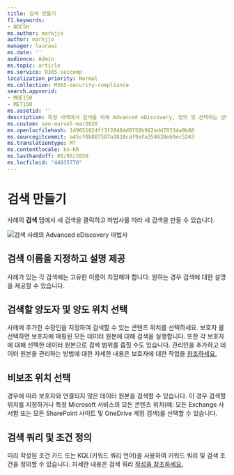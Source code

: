 ```yaml
---
title: 검색 만들기
f1.keywords:
- NOCSH
ms.author: markjjo
author: markjjo
manager: laurawi
ms.date: ''
audience: Admin
ms.topic: article
ms.service: O365-seccomp
localization_priority: Normal
ms.collection: M365-security-compliance
search.appverid:
- MOE150
- MET150
ms.assetid: ''
description: 특정 사례에서 검색을 위해 Advanced eDiscovery, 정의 및 선택하는 방법에 대해 자세히 알아보습니다.
ms.custom: seo-marvel-mar2020
ms.openlocfilehash: 1d9051824ff3f28484d0750b982edd70334a9b88
ms.sourcegitcommit: a45cf8b887587a1810caf9afa354638e68ec5243
ms.translationtype: MT
ms.contentlocale: ko-KR
ms.lasthandoff: 05/05/2020
ms.locfileid: "44035770"
---
```

# <a name="create-a-search"></a>검색 만들기

사례의 **검색** 탭에서 새 검색을 클릭하고 마법사를  따라 새 검색을 만들 수 있습니다.

![검색 사례의 Advanced eDiscovery 마법사](../media/AeDSearch1.png)

## <a name="name-the-search-and-give-it-a-description"></a>검색 이름을 지정하고 설명 제공

사례가 있는 각 검색에는 고유한 이름이 지정해야 합니다. 원하는 경우 검색에 대한 설명을 제공할 수 있습니다. 

## <a name="choose-the-custodians-and-custodial-locations-to-search"></a>검색할 양도자 및 양도 위치 선택

사례에 추가한 수장인을 지정하여 검색할 수 있는 콘텐츠 위치를 선택하세요. 보호자 를 선택하면 보호자에 매핑된 모든 데이터 원본에 대해 검색을 실행합니다. 또한 각 보호자에 대해 선택한 데이터 원본으로 검색 범위를 좁힐 수도 있습니다. 관리인을 추가하고 데이터 원본을 관리하는 방법에 대한 자세한 내용은 보호자에 대한 작업을 [참조하세요.](managing-custodians.md)

## <a name="choose-non-custodial-locations"></a>비보조 위치 선택

경우에 따라 보호자와 연결되지 않은 데이터 원본을 검색할 수 있습니다. 이 경우 검색할 위치를 지정하거나 특정 Microsoft 서비스의 모든 콘텐츠 위치(예: 모든 Exchange 사서함 또는 모든 SharePoint 사이트 및 OneDrive 계정 검색)를 선택할 수 있습니다.

## <a name="define-the-search-query-and-conditions"></a>검색 쿼리 및 조건 정의

미리 작성된 조건 카드 또는 KQL(키워드 쿼리 언어)을 사용하여 키워드 쿼리 및 검색 조건을 정의할 수 있습니다. 자세한 내용은 검색 쿼리 [작성을 참조하세요.](building-search-queries.md)
